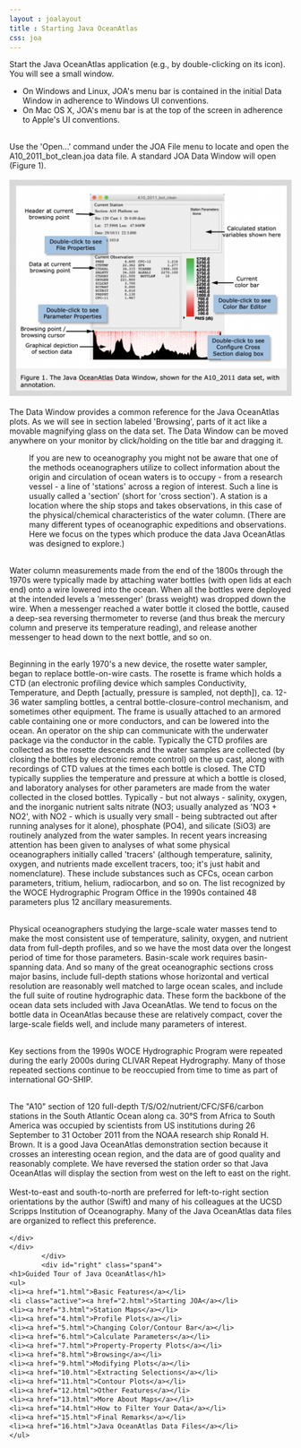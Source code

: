 ```yaml
---
layout : joalayout
title : Starting Java OceanAtlas
css: joa
---
```

<p>Start the Java OceanAtlas application (e.g., by double-clicking on its icon). You will see a small window.<ul>
	<li>On Windows and Linux, JOA's menu bar is contained in the initial Data Window in adherence to Windows UI conventions.</li>
	<li>On Mac OS X, JOA's menu bar is at the top of the screen in adherence to Apple's UI conventions.</li>
	</ul>
		<br>
	Use the 'Open…' command under the JOA File menu to locate and open the A10_2011_bot_clean.joa data file. A standard JOA Data Window will open (Figure 1).<br><br>
    <img alt="Gt_fig-01" class="gt_image" src="assets/images/fig1.png">
<br><br>
The Data Window provides a common reference for the Java OceanAtlas plots. As we will see in section labeled 'Browsing', parts of it act like a movable magnifying glass on the data set. The Data Window can be moved anywhere on your monitor by click/holding on the title bar and dragging it.</p>

<p class="oceanography_text" style="padding-left:35px;">
If you are new to oceanography you might not be aware that one of the methods oceanographers utilize to collect information about the origin and circulation of ocean waters is to occupy - from a research vessel - a line of 'stations' across a region of interest. Such a line is usually called a 'section' (short for 'cross section'). A station is a location where the ship stops and takes observations, in this case of the physical/chemical characteristics of the water column. (There are many different types of oceanographic expeditions and observations. Here we focus on the types which produce the data Java OceanAtlas was designed to explore.)<br><br>

Water column measurements made from the end of the 1800s through the 1970s were typically made by attaching water bottles (with open lids at each end) onto a wire lowered into the ocean. When all the bottles were deployed at the intended levels a 'messenger' (brass weight) was dropped down the wire. When a messenger reached a water bottle it closed the bottle, caused a deep-sea reversing thermometer to reverse (and thus break the mercury column and preserve its temperature reading), and release another messenger to head down to the next bottle, and so on.<br><br>

Beginning in the early 1970's a new device, the rosette water sampler, began to replace bottle-on-wire casts. The rosette is frame which holds a CTD (an electronic profiling device which samples Conductivity, Temperature, and Depth [actually, pressure is sampled, not depth]), ca. 12-36 water sampling bottles, a central bottle-closure-control mechanism, and sometimes other equipment. The frame is usually attached to an armored cable containing one or more conductors, and can be lowered into the ocean. An operator on the ship can communicate with the underwater package via the conductor in the cable. Typically the CTD profiles are collected as the rosette descends and the water samples are collected (by closing the bottles by electronic remote control) on the up cast, along with recordings of CTD values at the times each bottle is closed. The CTD typically supplies the temperature and pressure at which a bottle is closed, and laboratory analyses for other parameters are made from the water collected in the closed bottles. Typically - but not always - salinity, oxygen, and the inorganic nutrient salts nitrate (NO3; usually analyzed as 'NO3 + NO2', with NO2 - which is usually very small - being subtracted out after running analyses for it alone), phosphate (PO4), and silicate (SiO3) are routinely analyzed from the water samples. In recent years increasing attention has been given to analyses of what some physical oceanographers initially called 'tracers' (although temperature, salinity, oxygen, and nutrients made excellent tracers, too; it's just habit and nomenclature). These include substances such as CFCs, ocean carbon parameters, tritium, helium, radiocarbon, and so on. The list recognized by the WOCE Hydrographic Program Office in the 1990s contained 48 parameters plus 12 ancillary measurements.<br><br>

Physical oceanographers studying the large-scale water masses tend to make the most consistent use of temperature, salinity, oxygen, and nutrient data from full-depth profiles, and so we have the most data over the longest period of time for those parameters. Basin-scale work requires basin-spanning data. And so many of the great oceanographic sections cross major basins, include full-depth stations whose horizontal and vertical resolution are reasonably well matched to large ocean scales, and include the full suite of routine hydrographic data. These form the backbone of the ocean data sets included with Java OceanAtlas. We tend to focus on the bottle data in OceanAtlas because these are relatively compact, cover the large-scale fields well, and include many parameters of interest.<br><br>

Key sections from the 1990s WOCE Hydrographic Program were repeated during the early 2000s during CLIVAR Repeat Hydrography. Many of those repeated sections continue to be reoccupied from time to time as part of international GO-SHIP.<br><br>

The "A10" section of 120 full-depth T/S/O2/nutrient/CFC/SF6/carbon stations in the South Atlantic Ocean along ca. 30°S from Africa to South America was occupied by scientists from US institutions during 26 September to 31 October 2011 from the NOAA research ship Ronald H. Brown. It is a good Java OceanAtlas demonstration section because it crosses an interesting ocean region, and the data are of good quality and reasonably complete. We have reversed the station order so that Java OceanAtlas will display the section from west on the left to east on the right.
	<br><br>
	West-to-east and south-to-north are preferred for left-to-right section orientations by the author (Swift) and many of his colleagues at the UCSD Scripps Institution of Oceanography. Many of the Java OceanAtlas data files are organized to reflect this preference.</p>

	</div>
	</div>
			</div>     
			<div id="right" class="span4">        
	<h1>Guided Tour of Java OceanAtlas</h1>
	<ul>
	<li><a href="1.html">Basic Features</a></li>
	<li class="active"><a href="2.html">Starting JOA</a></li>
	<li><a href="3.html">Station Maps</a></li>
	<li><a href="4.html">Profile Plots</a></li>
	<li><a href="5.html">Changing Color/Contour Bar</a></li>
	<li><a href="6.html">Calculate Parameters</a></li>
	<li><a href="7.html">Property-Property Plots</a></li>
	<li><a href="8.html">Browsing</a></li>
	<li><a href="9.html">Modifying Plots</a></li>
	<li><a href="10.html">Extracting Selections</a></li>
	<li><a href="11.html">Contour Plots</a></li>
	<li><a href="12.html">Other Features</a></li>
	<li><a href="13.html">More About Maps</a></li>
	<li><a href="14.html">How to Filter Your Data</a></li>
	<li><a href="15.html">Final Remarks</a></li>
	<li><a href="16.html">Java OceanAtlas Data Files</a></li>
	</ul>
